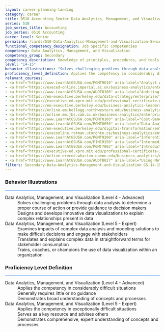 ```yaml
---
layout: career-planning-landing
category: career
title: 0510 Accounting Senior Data Analytics, Management, and Visualization
series: 510
job_series_title: Accounting
job_series: 0510 Accounting
career_level: Senior
permalink: /cards/510-Data-Analytics-Management-and-Visualization-Senior
functional_competency_designation: Job Specific Competencies
competency: Data Analytics, Management, and Visualization
competency_group: Secondary
competency_description: Knowledge of principles, procedures, and tools used to manage and analyze data in order to make conclusions about that information; identifies trends and metrics from large data sets; presents data in a visually clear way to enable decision makers to identify patterns and grasp difficult concepts.
level: "14-15"
behavior_illustrations: "Solves challenging problems through data analysis to determine a proper course of action or provide guidance to decision makers ? Designs and develops innovative data visualizations to explain complex relationships present in data ? ? Examines impacts of complex data analysis and modeling solutions to make difficult decisions and engage with stakeholders ? Translates and explains complex data in straightforward terms for stakeholder consumption ? Trains, coaches, or champions the use of data visualization within an organization"
proficiency_level_definition: Applies the competency in considerably difficult situations ? Generally requires little or no guidance ? Demonstrates broad understanding of concepts and processes ? Applies the competency in exceptionally difficult situations ? Serves as a key resource and advises others ? Demonstrates comprehensive, expert understanding of concepts and processes
relevant_courses: 
- <a href="https://www.LearnAtGSUSA.com/PGMT9010" aria-label="Analyst Applications (PGMT9010), GSU - https://www.LearnAtGSUSA.com/PGMT9010">Analyst Applications (PGMT9010), GSU</a>
- <a href="https://execed-online.imperial.ac.uk/business-analytics/enterprise/?b2c_form=true&utm_campaign=gsa&utm_source=b2b" aria-label="Applied Business Analytics&#58; Decision-Making with Data- (with MIT Sloan Executive Education), Emeritus - https://execed-online.imperial.ac.uk/business-analytics/enterprise/?b2c_form=true&utm_campaign=gsa&utm_source=b2b">Applied Business Analytics&#58; Decision-Making with Data- (with MIT Sloan Executive Education), Emeritus</a>
- <a href="https://www.LearnAtGSUSA.com/AUDT8100" aria-label="Auditing with Data Analytics (AUDT8100), GSU - https://www.LearnAtGSUSA.com/AUDT8100">Auditing with Data Analytics (AUDT8100), GSU</a>
- <a href="https://em-executive.berkeley.edu/data-strategy/enterprise/?b2c_form=true&utm_campaign=gsa&utm_source=b2b" aria-label="Business Analytics for Leaders - From Data to Decisions (with UC Berkeley Executive Education), Emeritus - https://em-executive.berkeley.edu/data-strategy/enterprise/?b2c_form=true&utm_campaign=gsa&utm_source=b2b">Business Analytics for Leaders - From Data to Decisions (with UC Berkeley Executive Education), Emeritus</a>
- <a href="https://executive-ed.xpro.mit.edu/professional-certificate-data-engineering/enterprise/?b2c_form=true&utm_campaign=gsa&utm_source=b2b" aria-label="Business Analytics&#58; Data-driven Decision Making (with Rotman School of Management at the University of Toronto), Emeritus - https://executive-ed.xpro.mit.edu/professional-certificate-data-engineering/enterprise/?b2c_form=true&utm_campaign=gsa&utm_source=b2b">Business Analytics&#58; Data-driven Decision Making (with Rotman School of Management at the University of Toronto), Emeritus</a>
- <a href="https://em-executive.berkeley.edu/business-analytics-leaders/enterprise/?b2c_form=true&utm_campaign=gsa&utm_source=b2b" aria-label="Business Analytics&#58; Decision Making with Data (with Northwestern University Kellogg School of Management Executive Education), Emeritus - https://em-executive.berkeley.edu/business-analytics-leaders/enterprise/?b2c_form=true&utm_campaign=gsa&utm_source=b2b">Business Analytics&#58; Decision Making with Data (with Northwestern University Kellogg School of Management Executive Education), Emeritus</a>
- <a href="https://online.em.kellogg.northwestern.edu/business-analytics/enterprise/?b2c_form=true&utm_campaign=gsa&utm_source=b2b" aria-label="Business Analytics&#58; Decision-Making Using Data (with Cambridge Judge Business School), Emeritus - https://online.em.kellogg.northwestern.edu/business-analytics/enterprise/?b2c_form=true&utm_campaign=gsa&utm_source=b2b">Business Analytics&#58; Decision-Making Using Data (with Cambridge Judge Business School), Emeritus</a>
- <a href="https://online.em.jbs.cam.ac.uk/business-analytics/enterprise/?b2c_form=true&utm_campaign=gsa&utm_source=b2b" aria-label="Business Analytics&#58; From Data to Insights (with Wharton Executive Education), Emeritus - https://online.em.jbs.cam.ac.uk/business-analytics/enterprise/?b2c_form=true&utm_campaign=gsa&utm_source=b2b">Business Analytics&#58; From Data to Insights (with Wharton Executive Education), Emeritus</a>
- <a href="https://www.LearnAtGSUSA.com/PGMT8100" aria-label="Cost-Benefit Analysis Workshop (PGMT8100), GSU - https://www.LearnAtGSUSA.com/PGMT8100">Cost-Benefit Analysis Workshop (PGMT8100), GSU</a>
- <a href="https://www.LearnAtGSUSA.com/PGMT8050" aria-label="Data Analysis and Storytelling (PGMT8050), GSU - https://www.LearnAtGSUSA.com/PGMT8050">Data Analysis and Storytelling (PGMT8050), GSU</a>
- <a href="https://em-executive.berkeley.edu/digital-transformation/enterprise/?b2c_form=true&utm_campaign=gsa&utm_source=b2b" aria-label="Data Strategy&#58; Leveraging Data as a Competitive Advantage (with UC Berkeley Executive Education), Emeritus - https://em-executive.berkeley.edu/digital-transformation/enterprise/?b2c_form=true&utm_campaign=gsa&utm_source=b2b">Data Strategy&#58; Leveraging Data as a Competitive Advantage (with UC Berkeley Executive Education), Emeritus</a>
- <a href="https://execonline.rotman.utoronto.ca/business-analytics/enterprise/?b2c_form=true&utm_campaign=gsa&utm_source=b2b" aria-label="Imperial Business Analytics&#58; From Data to Decisions (with Imperial College Business School of Education), Emeritus - https://execonline.rotman.utoronto.ca/business-analytics/enterprise/?b2c_form=true&utm_campaign=gsa&utm_source=b2b">Imperial Business Analytics&#58; From Data to Decisions (with Imperial College Business School of Education), Emeritus</a>
- <a href="https://www.LearnAtGSUSA.com/PGMT9200" aria-label="Inferential Statistics for Data Analysis (PGMT9200), GSU - https://www.LearnAtGSUSA.com/PGMT9200">Inferential Statistics for Data Analysis (PGMT9200), GSU</a>
- <a href="https://www.LearnAtGSUSA.com/FINC9150" aria-label="Intermediate Decision Support Analytics (FINC9150), GSU - https://www.LearnAtGSUSA.com/FINC9150">Intermediate Decision Support Analytics (FINC9150), GSU</a>
- <a href="https://www.LearnAtGSUSA.com/PGMT7003" aria-label="Introduction to Program Evaluation (PGMT7003), GSU - https://www.LearnAtGSUSA.com/PGMT7003">Introduction to Program Evaluation (PGMT7003), GSU</a>
- <a href="https://executive-ed.xpro.mit.edu/professional-certificate-in-data-science-and-analytics/enterprise/?b2c_form=true&utm_campaign=gsa&utm_source=b2b" aria-label="Professional Certificate in Data Engineering (with MIT xPRO), Emeritus - https://executive-ed.xpro.mit.edu/professional-certificate-in-data-science-and-analytics/enterprise/?b2c_form=true&utm_campaign=gsa&utm_source=b2b">Professional Certificate in Data Engineering (with MIT xPRO), Emeritus</a>
- <a href="https://online-execed.wharton.upenn.edu/business-analytics/enterprise/?b2c_form=true&utm_campaign=gsa&utm_source=b2b" aria-label="Professional Certificate in Data Science and Analytics (with MIT xPRO), Emeritus - https://online-execed.wharton.upenn.edu/business-analytics/enterprise/?b2c_form=true&utm_campaign=gsa&utm_source=b2b">Professional Certificate in Data Science and Analytics (with MIT xPRO), Emeritus</a>
- <a href="https://www.LearnAtGSUSA.com/AUDT8027" aria-label="Using Metrics to Assess Performance (AUDT8027), GSU - https://www.LearnAtGSUSA.com/AUDT8027">Using Metrics to Assess Performance (AUDT8027), GSU</a>
filters: Secondary-Data-Analytics-Management-and-Visualization GS-14-15 series-0510
---
```


<div class="desktop:grid-col-6 margin-y-3">
  <div class="border-top-2 bg-white padding-3 shadow-5 height-full members-hover border-1px button-border border-top-blue radius-lg card-text-color">
    <h3>Behavior Illustrations</h3>
    <hr style="background-color: #1b74e0 !important;"/>
    <dl class="text-base card-content-color"><dt>Data Analytics, Management, and Visualization (Level 4 - Advanced)</dt><dd>Solves challenging problems through data analysis to determine a proper course of action or provide guidance to decision makers </dd><dd> Designs and develops innovative data visualizations to explain complex relationships present in data </dd><dt>Data Analytics, Management, and Visualization (Level 5 - Expert)</dt><dd>Examines impacts of complex data analysis and modeling solutions to make difficult decisions and engage with stakeholders </dd><dd> Translates and explains complex data in straightforward terms for stakeholder consumption </dd><dd> Trains, coaches, or champions the use of data visualization within an organization</dd></dl>
  </div>
</div>
<div class="desktop:grid-col-6 margin-y-3">
  <div class="border-top-2 bg-white padding-3 shadow-5 height-full members-hover border-1px button-border border-top-blue radius-lg card-text-color">
    <h3>Proficiency Level Definition</h3>
     <hr style="background-color: #1b74e0 !important;"/>
    <dl class="text-base card-content-color"><dt>Data Analytics, Management, and Visualization (Level 4 - Advanced)</dt><dd>Applies the competency in considerably difficult situations </dd><dd> Generally requires little or no guidance </dd><dd> Demonstrates broad understanding of concepts and processes</dd><dt>Data Analytics, Management, and Visualization (Level 5 - Expert)</dt><dd>Applies the competency in exceptionally difficult situations </dd><dd> Serves as a key resource and advises others </dd><dd> Demonstrates comprehensive, expert understanding of concepts and processes</dd></dl>
  </div>
</div>
